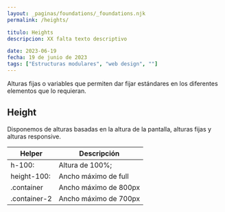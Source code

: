 ```yaml
---
layout: _paginas/foundations/_foundations.njk
permalink: /heights/

titulo: Heights
descripcion: XX falta texto descriptivo

date: 2023-06-19
fecha: 19 de junio de 2023
tags: ["Estructuras modulares", "web design", ""]
---
```


Alturas fijas o variables que permiten dar fijar estándares en los diferentes elementos que lo requieran.

## Height

Disponemos de alturas basadas en la altura de la pantalla, alturas fijas y alturas responsive.

| Helper       | Descripción           |
| ------------ | --------------------- |
| h-100:       | Altura de 100%;       |
| height-100:  | Ancho máximo de full  |
| .container   | Ancho máximo de 800px |
| .container-2 | Ancho máximo de 700px |
